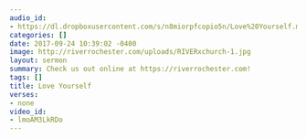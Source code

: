 ```yaml
---
audio_id:
- https://dl.dropboxusercontent.com/s/n8miorpfcopio5n/Love%20Yourself.mp3?dl=0
categories: []
date: 2017-09-24 10:39:02 -0400
image: http://riverrochester.com/uploads/RIVERxchurch-1.jpg
layout: sermon
summary: Check us out online at https://riverrochester.com!
tags: []
title: Love Yourself
verses:
- none
video_id:
- lmoAM3LkRDo
---
```

